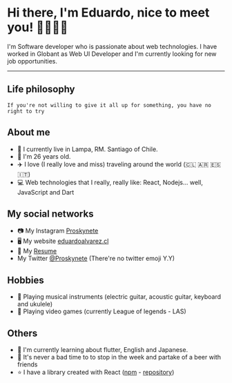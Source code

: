 # Hi there, I'm Eduardo, nice to meet you! 👋👨🏼‍💻

I'm Software developer who is passionate about web technologies.
I have worked in Globant as Web UI Developer and I'm currently looking for new job opportunities.

---

## Life philosophy

`If you're not willing to give it all up for something, you have no right to try`

## About me

- 📍 I currently live in Lampa, RM. Santiago of Chile.
- 🧔 I'm 26 years old.
- ✈️ I love (I really love and miss) traveling around the world (:chile: :argentina: :es: :it:)
- 💻 Web technologies that I really, really like: React, Nodejs... well, JavaScript and Dart

## My social networks

- 📷 My Instagram [Proskynete](https://www.instagram.com/proskynete/)
- 🖥️ My website [eduardoalvarez.cl](https://eduardoalvarez.cl/)
- 📄 My [Resume](https://curriculum.eduardoalvarez.cl)
- My Twitter [@Proskynete](https://twitter.com/proskynete) (There're no twitter emoji Y.Y)

## Hobbies

- 🎼 Playing musical instruments (electric guitar, acoustic guitar, keyboard and ukulele)
- 👾 Playing video games (currently League of legends - LAS)

## Others

- 📖 I'm currently learning about flutter, English and Japanese.
- 🍺 It's never a bad time to to stop in the week and partake of a beer with friends
- ⭐ I have a library created with React ([npm](https://www.npmjs.com/package/vertical-timeline-component-react) - [repository](https://github.com/Proskynete/vertical-timeline-component-react))
